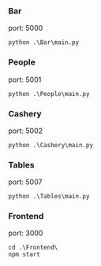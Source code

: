 ### Bar


port: 5000

``` shell
python .\Bar\main.py
```



### People


port: 5001


``` shell
python .\People\main.py
```


### Cashery


port: 5002
``` shell
python .\Cashery\main.py
```


### Tables
port: 5007
``` shell
python .\Tables\main.py
```


### Frontend
port: 3000
``` shell
cd .\Frontend\
npm start
```

